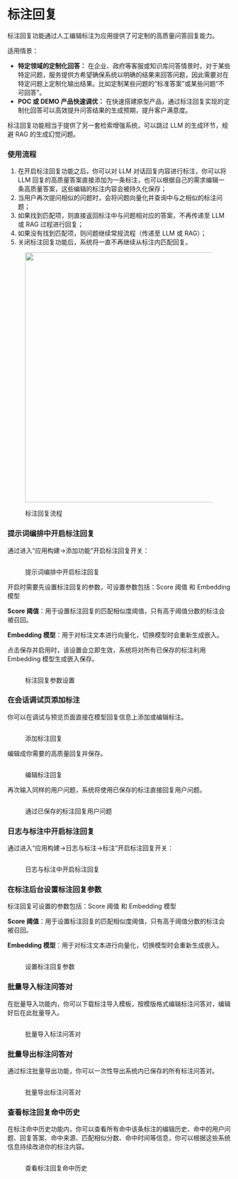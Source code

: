 # 标注回复

标注回复功能通过人工编辑标注为应用提供了可定制的高质量问答回复能力。

适用情景：

* **特定领域的定制化回答：** 在企业、政府等客服或知识库问答情景时，对于某些特定问题，服务提供方希望确保系统以明确的结果来回答问题，因此需要对在特定问题上定制化输出结果。比如定制某些问题的“标准答案”或某些问题“不可回答”。
* **POC 或 DEMO 产品快速调优：** 在快速搭建原型产品，通过标注回复实现的定制化回答可以高效提升问答结果的生成预期，提升客户满意度。

标注回复功能相当于提供了另一套检索增强系统，可以跳过 LLM 的生成环节，规避 RAG 的生成幻觉问题。

### 使用流程

1. 在开启标注回复功能之后，你可以对 LLM 对话回复内容进行标注，你可以将 LLM 回复的高质量答案直接添加为一条标注，也可以根据自己的需求编辑一条高质量答案，这些编辑的标注内容会被持久化保存；
2. 当用户再次提问相似的问题时，会将问题向量化并查询中与之相似的标注问题；
3. 如果找到匹配项，则直接返回标注中与问题相对应的答案，不再传递至 LLM 或 RAG 过程进行回复；
4. 如果没有找到匹配项，则问题继续常规流程（传递至 LLM 或 RAG）；
5. 关闭标注回复功能后，系统将一直不再继续从标注内匹配回复。

<figure><img src="../../.gitbook/assets/image (130).png" alt="" width="563"><figcaption><p>标注回复流程</p></figcaption></figure>

### 提示词编排中开启标注回复

通过进入“应用构建->添加功能”开启标注回复开关：

<figure><img src="../../.gitbook/assets/image (9) (1) (1).png" alt=""><figcaption><p>提示词编排中开启标注回复</p></figcaption></figure>

开启时需要先设置标注回复的参数，可设置参数包括：Score 阈值 和 Embedding 模型

**Score 阈值**：用于设置标注回复的匹配相似度阈值，只有高于阈值分数的标注会被召回。

**Embedding 模型**：用于对标注文本进行向量化，切换模型时会重新生成嵌入。

点击保存并启用时，该设置会立即生效，系统将对所有已保存的标注利用 Embedding 模型生成嵌入保存。

<figure><img src="../../.gitbook/assets/image (11) (1) (1).png" alt=""><figcaption><p>标注回复参数设置</p></figcaption></figure>

### 在会话调试页添加标注

你可以在调试与预览页面直接在模型回复信息上添加或编辑标注。

<figure><img src="../../.gitbook/assets/image (13) (1) (1).png" alt=""><figcaption><p>添加标注回复</p></figcaption></figure>

编辑成你需要的高质量回复并保存。

<figure><img src="../../.gitbook/assets/image (14) (1) (1).png" alt=""><figcaption><p>编辑标注回复</p></figcaption></figure>

再次输入同样的用户问题，系统将使用已保存的标注直接回复用户问题。

<figure><img src="../../.gitbook/assets/image (15) (1).png" alt=""><figcaption><p>通过已保存的标注回复用户问题</p></figcaption></figure>

### 日志与标注中开启标注回复

通过进入“应用构建->日志与标注->标注”开启标注回复开关：

<figure><img src="../../.gitbook/assets/image (3) (1) (1) (1) (1) (1) (1) (1) (1) (1) (1) (1) (1).png" alt=""><figcaption><p>日志与标注中开启标注回复</p></figcaption></figure>

### 在标注后台设置标注回复参数

标注回复可设置的参数包括：Score 阈值 和 Embedding 模型

**Score 阈值**：用于设置标注回复的匹配相似度阈值，只有高于阈值分数的标注会被召回。

**Embedding 模型**：用于对标注文本进行向量化，切换模型时会重新生成嵌入。

<figure><img src="../../.gitbook/assets/image (4) (1) (1) (1) (1) (1) (1) (1) (1) (1).png" alt=""><figcaption><p>设置标注回复参数</p></figcaption></figure>

### 批量导入标注问答对

在批量导入功能内，你可以下载标注导入模板，按模版格式编辑标注问答对，编辑好后在此批量导入。

<figure><img src="../../.gitbook/assets/image (5) (1) (1) (1) (1).png" alt=""><figcaption><p>批量导入标注问答对</p></figcaption></figure>

### 批量导出标注问答对

通过标注批量导出功能，你可以一次性导出系统内已保存的所有标注问答对。

<figure><img src="../../.gitbook/assets/image (6) (1) (1) (1) (1).png" alt=""><figcaption><p>批量导出标注问答对</p></figcaption></figure>

### 查看标注回复命中历史

在标注命中历史功能内，你可以查看所有命中该条标注的编辑历史、命中的用户问题、回复答案、命中来源、匹配相似分数、命中时间等信息，你可以根据这些系统信息持续改进你的标注内容。

<figure><img src="../../.gitbook/assets/image (8) (1) (1) (1).png" alt=""><figcaption><p>查看标注回复命中历史</p></figcaption></figure>
